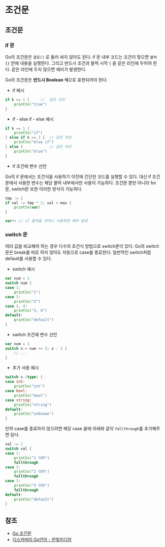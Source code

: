 # 조건문

## 조건문

### if 문

Go의 조건문은 `괄호()` 로 둘러 싸지 않아도 된다. if 문 내부 코드는 조건이 맞으면 `블럭{}` 안에 내용을 실행한다.
그리고 반드시 조건과 블럭 시작 `{` 을 같은 라인에 두어야 한다. 같은 라인에 두지 않으면 에러가 발생한다.
<br>

Go의 조건문은 **반드시 Boolean 식**으로 표현되어야 한다.

- if 예시

```go
if k == 1 {		// 	같은 라인
	println("true")
}
```

- if - else if - else 예시

```go
if k == 1 {
	println("if")
} else if k == 2 {	// 같은 라인
	println("else if")
} else {			// 같은 라인
	println("else")
}
``` 	

- if 조건에 변수 선언

Go의 if 문에서는 조건식을 사용하기 이전에 간단한 코드를 실행할 수 있다. 
대신 if 조건문에서 사용한 변수는 해당 블럭 내부에서만 사용이 가능하다. 
조건문 뿐만 아니라 for문, switch문  또한 이러한 방식이 가능하다.

```go
tmp := 2
if val := tmp * 2; val < max {
	println(var)
}

var++ // if 블럭을 벗어나 사용하면 에러 발생
```

### switch 문

여러 값을 비교해야 하는 경우 다수의 조건식 방법으로 switch문이 있다. 
Go의 switch문은 break를 따로 하지 않아도 자동으로 case를 종료한다. 
일반적인 switch처럼 default를 사용할 수 있다.

- switch 예시

```go
var num = 1
switch num {
case 1:
	println("1")
case 2:
	println("2")
case 3, 4:
	println("3, 4")
default:
	println("default")
}
```

- switch 조건에 변수 선언

```go
var num = 1
switch x:= num << 2; x - 1 {
	// ...
}
```

- 추가 사용 예시

```go
switch v.(type) {
case int:
	println("int")
case bool:
	println("bool")
case string:
	println("string")
default:
	println("unknown")
}
```

만약 case를 종료하지 않으려면 해당 case 끝에 아래와 같이 `fallthrough`를 추가해주면 된다.

```go
val := 1
switch val {
case 1:
	println("1 이하")
	fallthrough
case 2:
	println("2 이하")
	fallthrough
case 3:
	println("3 이하")
	fallthrough
default:
	println("default")
}
```

## 참조

- [Go 조건문](http://golang.site/go/article/7-Go-%EC%A1%B0%EA%B1%B4%EB%AC%B8)
- [디스커버리 Go언어 - 한빛미디어](https://www.hanbit.co.kr/store/books/look.php?p_code=B5279497767)
